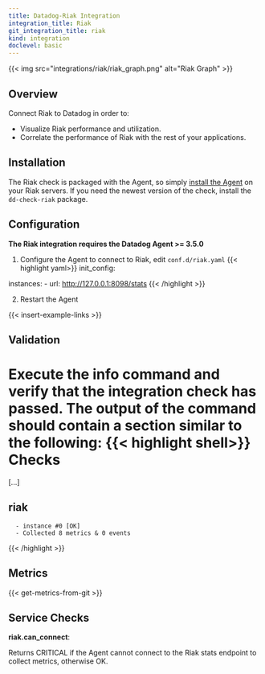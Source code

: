 ```yaml
---
title: Datadog-Riak Integration
integration_title: Riak
git_integration_title: riak
kind: integration
doclevel: basic
---
```


{{< img src="integrations/riak/riak_graph.png" alt="Riak Graph" >}}

## Overview

Connect Riak to Datadog in order to:

  * Visualize Riak performance and utilization.
  * Correlate the performance of Riak with the rest of your applications.

## Installation

The Riak check is packaged with the Agent, so simply [install the Agent](https://app.datadoghq.com/account/settings#agent) on your Riak servers. If you need the newest version of the check, install the `dd-check-riak` package.


## Configuration

**The Riak integration requires the Datadog Agent >= 3.5.0**

1. Configure the Agent to connect to Riak, edit `conf.d/riak.yaml`
{{< highlight yaml>}}
init_config:

instances:
    -    url: http://127.0.0.1:8098/stats
{{< /highlight >}}

2. Restart the Agent

{{< insert-example-links >}}

## Validation

Execute the info command and verify that the integration check has passed. The output of the command should contain a section similar to the following:
{{< highlight shell>}}
Checks
======

  [...]

  riak
  ----
      - instance #0 [OK]
      - Collected 8 metrics & 0 events
{{< /highlight >}}

## Metrics

{{< get-metrics-from-git >}}

## Service Checks

**riak.can_connect**:

Returns CRITICAL if the Agent cannot connect to the Riak stats endpoint to collect metrics, otherwise OK.